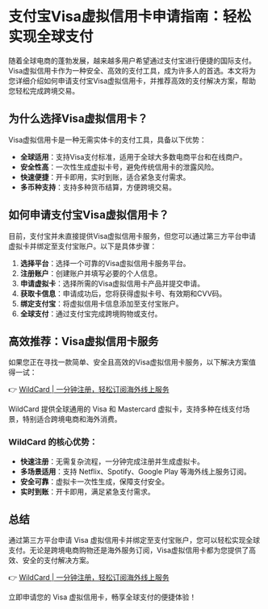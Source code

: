 # 支付宝Visa虚拟信用卡申请指南：轻松实现全球支付

随着全球电商的蓬勃发展，越来越多用户希望通过支付宝进行便捷的国际支付。Visa虚拟信用卡作为一种安全、高效的支付工具，成为许多人的首选。本文将为您详细介绍如何申请支付宝Visa虚拟信用卡，并推荐高效的支付解决方案，帮助您轻松完成跨境交易。

## 为什么选择Visa虚拟信用卡？

Visa虚拟信用卡是一种无需实体卡的支付工具，具备以下优势：

- **全球适用**：支持Visa支付标准，适用于全球大多数电商平台和在线商户。
- **安全性高**：一次性生成虚拟卡号，避免传统信用卡的泄露风险。
- **快速便捷**：开卡即用，实时到账，适合紧急支付需求。
- **多币种支持**：支持多种货币结算，方便跨境交易。

## 如何申请支付宝Visa虚拟信用卡？

目前，支付宝并未直接提供Visa虚拟信用卡服务，但您可以通过第三方平台申请虚拟卡并绑定至支付宝账户。以下是具体步骤：

1. **选择平台**：选择一个可靠的Visa虚拟信用卡服务平台。
2. **注册账户**：创建账户并填写必要的个人信息。
3. **申请虚拟卡**：选择所需的Visa虚拟信用卡产品并提交申请。
4. **获取卡信息**：申请成功后，您将获得虚拟卡号、有效期和CVV码。
5. **绑定支付宝**：将虚拟信用卡信息添加至支付宝账户。
6. **全球支付**：通过支付宝完成跨境购物或支付。

## 高效推荐：Visa虚拟信用卡服务

如果您正在寻找一款简单、安全且高效的Visa虚拟信用卡服务，以下解决方案值得一试：

👉 [WildCard | 一分钟注册，轻松订阅海外线上服务](https://bbtdd.com/WildCard)

WildCard 提供全球通用的 Visa 和 Mastercard 虚拟卡，支持多种在线支付场景，特别适合跨境电商和海外消费。

### WildCard 的核心优势：

- **快速注册**：无需复杂流程，一分钟完成注册并生成虚拟卡。
- **多场景适用**：支持 Netflix、Spotify、Google Play 等海外线上服务订阅。
- **安全可靠**：虚拟卡一次性生成，保障支付安全。
- **实时到账**：开卡即用，满足紧急支付需求。

## 总结

通过第三方平台申请 Visa 虚拟信用卡并绑定至支付宝账户，您可以轻松实现全球支付。无论是跨境电商购物还是海外服务订阅，Visa虚拟信用卡都为您提供了高效、安全的支付解决方案。

👉 [WildCard | 一分钟注册，轻松订阅海外线上服务](https://bbtdd.com/WildCard)

立即申请您的 Visa 虚拟信用卡，畅享全球支付的便捷体验！